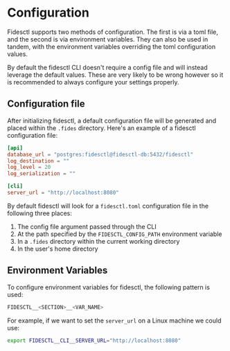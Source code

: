 # Configuration

Fidesctl supports two methods of configuration. The first is via a toml file, and the second is via environment variables. They can also be used in tandem, with the environment variables overriding the toml configuration values.

By default the fidesctl CLI doesn't require a config file and will instead leverage the default values. These are very likely to be wrong however so it is recommended to always configure your settings properly.

## Configuration file

After initializing fidesctl, a default configuration file will be generated and placed within the `.fides` directory. Here's an example of a fidesctl configuration file:

```toml
[api]
database_url = "postgres:fidesctl@fidesctl-db:5432/fidesctl"
log_destination = ""
log_level = 20
log_serialization = ""

[cli]
server_url = "http://localhost:8080"
```

By default fidesctl will look for a `fidesctl.toml` configuration file in the following three places:

1. The config file argument passed through the CLI
1. At the path specified by the `FIDESCTL_CONFIG_PATH` environment variable
1. In a `.fides` directory within the current working directory
1. In the user's home directory

## Environment Variables

To configure environment variables for fidesctl, the following pattern is used:

```sh
FIDESCTL__<SECTION>__<VAR_NAME>
```

For example, if we want to set the `server_url` on a Linux machine we could use:

```sh
export FIDESCTL__CLI__SERVER_URL="http://localhost:8080"
```
